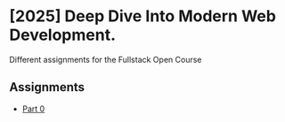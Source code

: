# [2025] Deep Dive Into Modern Web Development.
Different assignments for the Fullstack Open Course

## Assignments

- [Part 0](Part0)